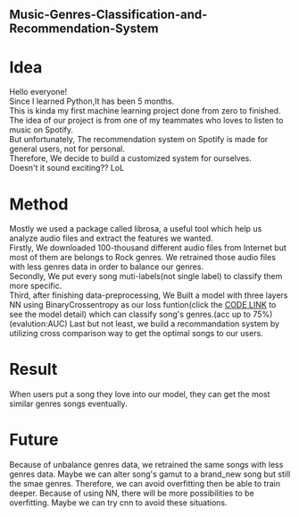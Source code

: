 ## Music-Genres-Classification-and-Recommendation-System
# Idea
Hello everyone!\
Since I learned Python,It has been 5 months.\
This is kinda my first machine learning project done from zero to finished.\
The idea of our project is from one of my teammates who loves to listen to music on Spotify.\
But unfortunately, The recommendation system on Spotify is made for general users, not for personal.\
Therefore, We decide to build a customized system for ourselves. \
Doesn't it sound exciting?? LoL

# Method
Mostly we used a package called librosa, a useful tool which help us analyze audio files and extract the features we wanted.\
Firstly, We downloaded 100-thousand different audio files from Internet but most of them are belongs to Rock genres. We retrained those audio files with less genres data in order to balance our genres.\
Secondly, We put every song muti-labels(not single label) to classify them more specific.\
Third, after finishing data-preprocessing, We Built a model with three layers NN using BinaryCrossentropy as our loss funtion(click the [CODE LINK](https://colab.research.google.com/drive/19vx7-9ogV0VJdORmiBwPiLuU9AnFkrKx?usp=sharing) to see the model detail) which can classify song's genres.(acc up to 75%)(evalution:AUC)
Last but not least, we build a recommandation system by utilizing cross comparison way to get the optimal songs to our users.

# Result
When users put a song they love into our model, they can get the most similar genres songs eventually.

# Future
Because of unbalance genres data, we retrained the same songs with less genres data. Maybe we can alter song's gamut to a brand_new song but still the smae genres. Therefore, we can avoid overfitting then be able to train deeper.
Because of using NN, there will be more possibilities to be overfitting. Maybe we can try cnn to avoid these situations.
